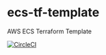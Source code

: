 # ecs-tf-template
AWS ECS Terraform Template

[![CircleCI](https://circleci.com/gh/ddiiwoong/ecs-tf-template/tree/master.svg?style=svg)](https://circleci.com/gh/ddiiwoong/ecs-tf-template/tree/master)